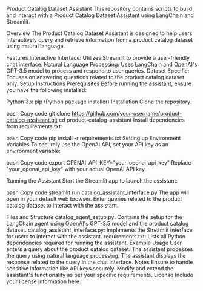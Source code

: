 Product Catalog Dataset Assistant
This repository contains scripts to build and interact with a Product Catalog Dataset Assistant using LangChain and Streamlit.

Overview
The Product Catalog Dataset Assistant is designed to help users interactively query and retrieve information from a product catalog dataset using natural language.

Features
Interactive Interface: Utilizes Streamlit to provide a user-friendly chat interface.
Natural Language Processing: Uses LangChain and OpenAI's GPT-3.5 model to process and respond to user queries.
Dataset Specific: Focuses on answering questions related to the product catalog dataset only.
Setup Instructions
Prerequisites
Before running the assistant, ensure you have the following installed:

Python 3.x
pip (Python package installer)
Installation
Clone the repository:

bash
Copy code
git clone https://github.com/your-username/product-catalog-assistant.git
cd product-catalog-assistant
Install dependencies from requirements.txt:

bash
Copy code
pip install -r requirements.txt
Setting up Environment Variables
To securely use the OpenAI API, set your API key as an environment variable:

bash
Copy code
export OPENAI_API_KEY="your_openai_api_key"
Replace "your_openai_api_key" with your actual OpenAI API key.

Running the Assistant
Start the Streamlit app to launch the assistant:

bash
Copy code
streamlit run catalog_assistant_interface.py
The app will open in your default web browser. Enter queries related to the product catalog dataset to interact with the assistant.

Files and Structure
catalog_agent_setup.py: Contains the setup for the LangChain agent using OpenAI's GPT-3.5 model and the product catalog dataset.
catalog_assistant_interface.py: Implements the Streamlit interface for users to interact with the assistant.
requirements.txt: Lists all Python dependencies required for running the assistant.
Example Usage
User enters a query about the product catalog dataset.
The assistant processes the query using natural language processing.
The assistant displays the response related to the query in the chat interface.
Notes
Ensure to handle sensitive information like API keys securely.
Modify and extend the assistant's functionality as per your specific requirements.
License
Include your license information here.

